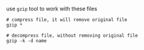 use `gzip` tool to work with these files

```
# compress file, it will remove original file
gzip *
```

```
# decompress file, without removing original file
gzip -k -d name
```
